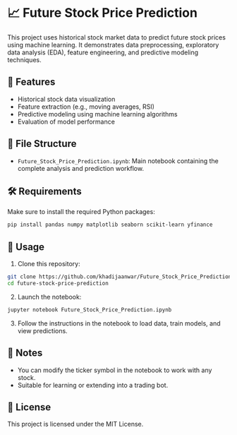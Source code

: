 # 📈 Future Stock Price Prediction

This project uses historical stock market data to predict future stock prices using machine learning. It demonstrates data preprocessing, exploratory data analysis (EDA), feature engineering, and predictive modeling techniques.

## 🧠 Features

- Historical stock data visualization
- Feature extraction (e.g., moving averages, RSI)
- Predictive modeling using machine learning algorithms
- Evaluation of model performance

## 📂 File Structure

- `Future_Stock_Price_Prediction.ipynb`: Main notebook containing the complete analysis and prediction workflow.

## 🛠 Requirements

Make sure to install the required Python packages:

```bash
pip install pandas numpy matplotlib seaborn scikit-learn yfinance
```

## 🚀 Usage

1. Clone this repository:

```bash
git clone https://github.com/khadijaanwar/Future_Stock_Price_Prediction_Task-2
cd future-stock-price-prediction
```

2. Launch the notebook:

```bash
jupyter notebook Future_Stock_Price_Prediction.ipynb
```

3. Follow the instructions in the notebook to load data, train models, and view predictions.

## 📌 Notes

- You can modify the ticker symbol in the notebook to work with any stock.
- Suitable for learning or extending into a trading bot.

## 📜 License

This project is licensed under the MIT License.
